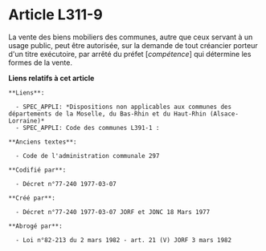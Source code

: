 # Article L311-9

La vente des biens mobiliers des communes, autre que ceux servant à un usage public, peut être autorisée, sur la demande de
tout créancier porteur d'un titre exécutoire, par arrêté du préfet [*compétence*] qui détermine les formes de la vente.

**Liens relatifs à cet article**

	**Liens**:

	  - SPEC_APPLI: *Dispositions non applicables aux communes des départements de la Moselle, du Bas-Rhin et du Haut-Rhin (Alsace-Lorraine)*
	  - SPEC_APPLI: Code des communes L391-1 :

	**Anciens textes**:

	  - Code de l'administration communale 297

	**Codifié par**:

	  - Décret n°77-240 1977-03-07

	**Créé par**:

	  - Décret n°77-240 1977-03-07 JORF et JONC 18 Mars 1977

	**Abrogé par**:

	  - Loi n°82-213 du 2 mars 1982 - art. 21 (V) JORF 3 mars 1982
